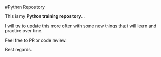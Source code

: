 #Python Repository

This is my **Python training repository**...

I will try to update this more often with some new things that i will learn and practice over time.

Feel free to PR or code review.

Best regards.
